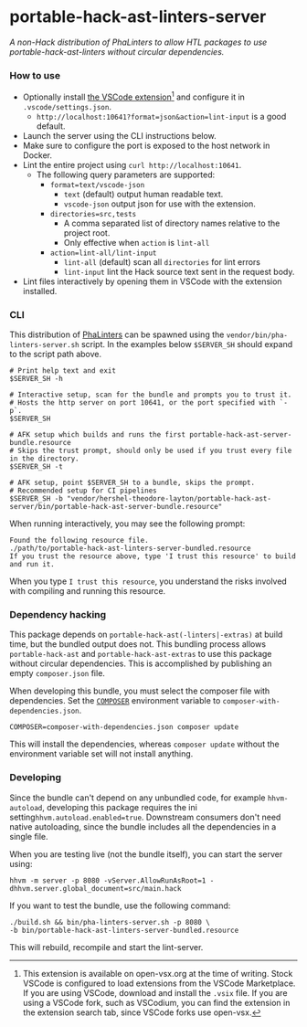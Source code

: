 # portable-hack-ast-linters-server

_A non-Hack distribution of PhaLinters to allow HTL packages to use portable-hack-ast-linters without circular dependencies._

### How to use

- Optionally install [the VSCode extension](https://open-vsx.org/extension/hershel-theodore-layton/dead-simple-lint-server-integration)[^1] and configure it in `.vscode/settings.json`.
  - `http://localhost:10641?format=json&action=lint-input` is a good default.
- Launch the server using the CLI instructions below.
- Make sure to configure the port is exposed to the host network in Docker.
- Lint the entire project using `curl http://localhost:10641`.
  - The following query parameters are supported:
    - `format=text/vscode-json`
      - `text` (default) output human readable text.
      - `vscode-json` output json for use with the extension.
    - `directories=src,tests`
      - A comma separated list of directory names relative to the project root.
      - Only effective when `action` is `lint-all`
    - `action=lint-all/lint-input`
      - `lint-all` (default) scan all `directories` for lint errors
      - `lint-input` lint the Hack source text sent in the request body.
- Lint files interactively by opening them in VSCode with the extension installed.

### CLI

This distribution of [PhaLinters](https://github.com/hershel-theodore-layton/portable-hack-ast-linters)
can be spawned using the `vendor/bin/pha-linters-server.sh` script.
In the examples below `$SERVER_SH` should expand to the script path above.

```SH
# Print help text and exit
$SERVER_SH -h

# Interactive setup, scan for the bundle and prompts you to trust it.
# Hosts the http server on port 10641, or the port specified with `-p`.
$SERVER_SH

# AFK setup which builds and runs the first portable-hack-ast-server-bundle.resource
# Skips the trust prompt, should only be used if you trust every file in the directory.
$SERVER_SH -t

# AFK setup, point $SERVER_SH to a bundle, skips the prompt.
# Recommended setup for CI pipelines
$SERVER_SH -b "vendor/hershel-theodore-layton/portable-hack-ast-server/bin/portable-hack-ast-server-bundle.resource"
```

When running interactively, you may see the following prompt:

```
Found the following resource file.
./path/to/portable-hack-ast-linters-server-bundled.resource
If you trust the resource above, type 'I trust this resource' to build and run it.
```

When you type `I trust this resource`, you understand the risks involved with
compiling and running this resource.

### Dependency hacking

This package depends on `portable-hack-ast(-linters|-extras)` at build time,
but the bundled output does not. This bundling process allows `portable-hack-ast`
and `portable-hack-ast-extras` to use this package without circular dependencies.
This is accomplished by publishing an empty `composer.json` file.

When developing this bundle, you must select the composer file with dependencies.
Set the [`COMPOSER`](https://getcomposer.org/doc/03-cli.md#composer) environment
variable to `composer-with-dependencies.json`.

```SH
COMPOSER=composer-with-dependencies.json composer update
```

This will install the dependencies, whereas `composer update` without the
environment variable set will not install anything.

### Developing

Since the bundle can't depend on any unbundled code, for example `hhvm-autoload`,
developing this package requires the ini setting`hhvm.autoload.enabled=true`.
Downstream consumers don't need native autoloading, since the bundle includes
all the dependencies in a single file.

When you are testing live (not the bundle itself), you can start the server using:

```SH
hhvm -m server -p 8080 -vServer.AllowRunAsRoot=1 -dhhvm.server.global_document=src/main.hack
```

If you want to test the bundle, use the following command:

```SH
./build.sh && bin/pha-linters-server.sh -p 8080 \
-b bin/portable-hack-ast-linters-server-bundled.resource
```

This will rebuild, recompile and start the lint-server.

[^1]:
    This extension is available on open-vsx.org at the time of writing.
    Stock VSCode is configured to load extensions from the VSCode Marketplace.
    If you are using VSCode, download and install the `.vsix` file.
    If you are using a VSCode fork, such as VSCodium, you can find the
    extension in the extension search tab, since VSCode forks use open-vsx.
